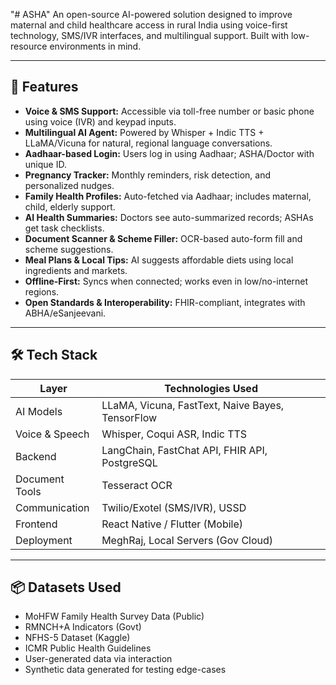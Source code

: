 "# ASHA" 
An open-source AI-powered solution designed to improve maternal and child healthcare access in rural India using voice-first technology, SMS/IVR interfaces, and multilingual support. Built with low-resource environments in mind.

---

## 🚀 Features

- **Voice & SMS Support:** Accessible via toll-free number or basic phone using voice (IVR) and keypad inputs.
- **Multilingual AI Agent:** Powered by Whisper + Indic TTS + LLaMA/Vicuna for natural, regional language conversations.
- **Aadhaar-based Login:** Users log in using Aadhaar; ASHA/Doctor with unique ID.
- **Pregnancy Tracker:** Monthly reminders, risk detection, and personalized nudges.
- **Family Health Profiles:** Auto-fetched via Aadhaar; includes maternal, child, elderly support.
- **AI Health Summaries:** Doctors see auto-summarized records; ASHAs get task checklists.
- **Document Scanner & Scheme Filler:** OCR-based auto-form fill and scheme suggestions.
- **Meal Plans & Local Tips:** AI suggests affordable diets using local ingredients and markets.
- **Offline-First:** Syncs when connected; works even in low/no-internet regions.
- **Open Standards & Interoperability:** FHIR-compliant, integrates with ABHA/eSanjeevani.

---

## 🛠️ Tech Stack

| Layer           | Technologies Used |
|----------------|-------------------|
| AI Models       | LLaMA, Vicuna, FastText, Naive Bayes, TensorFlow |
| Voice & Speech  | Whisper, Coqui ASR, Indic TTS |
| Backend         | LangChain, FastChat API, FHIR API, PostgreSQL |
| Document Tools  | Tesseract OCR |
| Communication   | Twilio/Exotel (SMS/IVR), USSD |
| Frontend        | React Native / Flutter (Mobile) |
| Deployment      | MeghRaj, Local Servers (Gov Cloud) |

---

## 📦 Datasets Used

- MoHFW Family Health Survey Data (Public)
- RMNCH+A Indicators (Govt)
- NFHS-5 Dataset (Kaggle)
- ICMR Public Health Guidelines
- User-generated data via interaction
- Synthetic data generated for testing edge-cases
